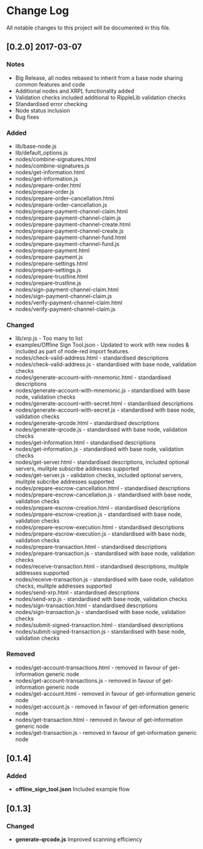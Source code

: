 # Change Log

All notable changes to this project will be documented in this file.

## [0.2.0] 2017-03-07

### Notes
- Big Release, all nodes rebased to inherit from a base node sharing common features and code
- Additional nodes and XRPL functionality added
- Validation checks included additional to RippleLib validation checks
- Standardised error checking
- Node status inclusion
- Bug fixes

### Added
- lib/base-node.js
- lib/default_options.js
- nodes/combine-signatures.html
- nodes/combine-signatures.js
- nodes/get-information.html
- nodes/get-information.js
- nodes/prepare-order.html
- nodes/prepare-order.js
- nodes/prepare-order-cancellation.html
- nodes/prepare-order-cancellation.js
- nodes/prepare-payment-channel-claim.html
- nodes/prepare-payment-channel-claim.js
- nodes/prepare-payment-channel-create.html
- nodes/prepare-payment-channel-create.js
- nodes/prepare-payment-channel-fund.html
- nodes/prepare-payment-channel-fund.js
- nodes/prepare-payment.html
- nodes/prepare-payment.js
- nodes/prepare-settings.html
- nodes/prepare-settings.js
- nodes/prepare-trustline.html
- nodes/prepare-trustline.js
- nodes/sign-payment-channel-claim.html
- nodes/sign-payment-channel-claim.js
- nodes/verify-payment-channel-claim.html
- nodes/verify-payment-channel-claim.js

### Changed
- lib/xrp.js - Too many to list
- examples/Offline Sign Tool.json - Updated to work with new nodes & included as part of node-red import features.
- nodes/check-valid-address.html - standardised descriptions
- nodes/check-valid-address.js - standardised with base node, validation checks
- nodes/generate-account-with-mnemonic.html - standardised descriptions
- nodes/generate-account-with-mnemonic.js - standardised with base node, validation checks
- nodes/generate-account-with-secret.html - standardised descriptions
- nodes/generate-account-with-secret.js - standardised with base node, validation checks
- nodes/generate-qrcode.html - standardised descriptions
- nodes/generate-qrcode.js - standardised with base node, validation checks
- nodes/get-information.html - standardised descriptions
- nodes/get-information.js - standardised with base node, validation checks
- nodes/get-server.html - standardised descriptions, included optional servers, mulitple subscribe addresses supported
- nodes/get-server.js - validation checks, included optional servers, mulitple subcribe addresses supported
- nodes/prepare-escrow-cancellation.html - standardised descriptions
- nodes/prepare-escrow-cancellation.js - standardised with base node, validation checks
- nodes/prepare-escrow-creation.html - standardised descriptions
- nodes/prepare-escrow-creation.js - standardised with base node, validation checks
- nodes/prepare-escrow-execution.html - standardised descriptions
- nodes/prepare-escrow-execution.js - standardised with base node, validation checks
- nodes/prepare-transaction.html - standardised descriptions
- nodes/prepare-transaction.js - standardised with base node, validation checks
- nodes/receive-transaction.html - standardised descriptions, mulitple addresses supported
- nodes/receive-transaction.js - standardised with base node, validation checks, mulitple addresses supported
- nodes/send-xrp.html - standardised descriptions
- nodes/send-xrp.js - standardised with base node, validation checks
- nodes/sign-transaction.html - standardised descriptions
- nodes/sign-transaction.js - standardised with base node, validation checks
- nodes/submit-signed-transaction.html - standardised descriptions
- nodes/submit-signed-transaction.js - standardised with base node, validation checks

### Removed
- nodes/get-account-transactions.html - removed in favour of get-information generic node
- nodes/get-account-transactions.js - removed in favour of get-information generic node
- nodes/get-account.html - removed in favour of get-information generic node
- nodes/get-account.js - removed in favour of get-information generic node
- nodes/get-transaction.html - removed in favour of get-information generic node
- nodes/get-transaction.js - removed in favour of get-information generic node


## [0.1.4]

### Added

- **offline_sign_tool.json** Included example flow

## [0.1.3]

### Changed

- **generate-qrcode.js** Improved scanning efficiency
